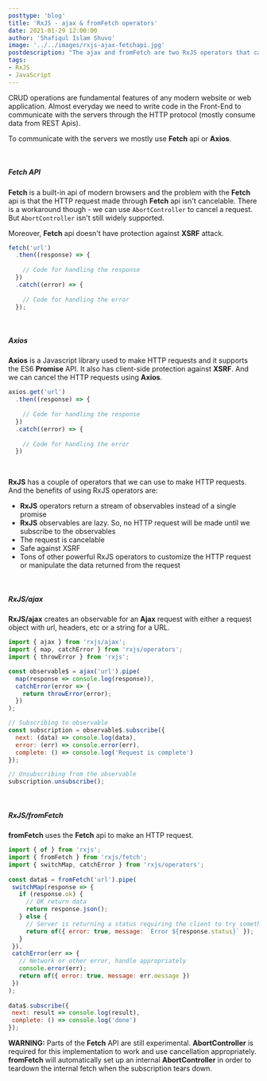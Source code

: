 ```yaml
---
posttype: 'blog'
title: 'RxJS - ajax & fromFetch operators'
date: 2021-01-29 12:00:00
author: 'Shafiqul Islam Shuvo'
image: '../../images/rxjs-ajax-fetchapi.jpg'
postdescription: "The ajax and fromFetch are two RxJS operators that can be used to get data from or send data to the servers."
tags:
- RxJS
- JavaScript
---
```


CRUD operations are fundamental features of any modern website or web application. Almost everyday we need to write code in the Front-End to communicate with the servers through the HTTP protocol (mostly consume data from REST Apis).

To communicate with the servers we mostly use <strong>Fetch</strong> api or <strong>Axios</strong>.

<br>
<h5 class="post-subheading">Fetch API</h5>

<strong>Fetch</strong> is a built-in api of modern browsers and the problem with the <strong>Fetch</strong> api is that the HTTP request made through <strong>Fetch</strong> api isn't cancelable. There is a workaround though - we can use <code>AbortController</code> to cancel a request. But <code>AbortController</code> isn't still widely supported.

Moreover, <strong>Fetch</strong> api doesn't have protection against <strong>XSRF</strong> attack.

```javascript
fetch('url') 
  .then((response) => { 
  
    // Code for handling the response 
  }) 
  .catch((error) => { 
  
    // Code for handling the error 
  });
```

<br>
<h5 class="post-subheading">Axios</h5>

<strong>Axios</strong> is a Javascript library used to make HTTP requests and it supports the ES6 <strong>Promise</strong> API. It also has client-side protection against <strong>XSRF</strong>. And we can cancel the HTTP requests using <strong>Axios</strong>.

```javascript
axios.get('url') 
  .then((response) => { 
  
    // Code for handling the response 
  }) 
  .catch((error) => { 
  
    // Code for handling the error 
  }) 
```

<br>

<strong>RxJS</strong> has a couple of operators that we can use to make HTTP requests. And the benefits of using RxJS operators are:

<ul class="check-list">
  <li><strong>RxJS</strong> operators return a stream of observables instead of a single promise</li>
  <li><strong>RxJS</strong> observables are lazy. So, no HTTP request will be made until we subscribe to the observables</li>
  <li>The request is cancelable</li>
  <li>Safe against XSRF</li>
  <li>Tons of other powerful RxJS operators to customize the HTTP request or manipulate the data returned from the request</li>
</ul>

<br>

<h5 class="post-subheading">RxJS/ajax</h5>

<strong>RxJS/ajax</strong> creates an observable for an <strong>Ajax</strong> request with either a request object with url, headers, etc or a string for a URL.

```javascript
import { ajax } from 'rxjs/ajax';
import { map, catchError } from 'rxjs/operators';
import { throwError } from 'rxjs';

const observable$ = ajax('url').pipe(
  map(response => console.log(response)),
  catchError(error => {
    return throwError(error);
  })
);

// Subscribing to observable
const subscription = observable$.subscribe({
  next: (data) => console.log(data),
  error: (err) => console.error(err),
  complete: () => console.log('Request is complete')
});

// Unsubscribing from the observable
subscription.unsubscribe();
```

<br>

<h5 class="post-subheading">RxJS/fromFetch</h5>
<strong>fromFetch</strong> uses the <strong>Fetch</strong> api to make an HTTP request.

```javascript
import { of } from 'rxjs';
import { fromFetch } from 'rxjs/fetch';
import { switchMap, catchError } from 'rxjs/operators';
 
const data$ = fromFetch('url').pipe(
 switchMap(response => {
   if (response.ok) {
     // OK return data
     return response.json();
   } else {
     // Server is returning a status requiring the client to try something else.
     return of({ error: true, message: `Error ${response.status}` });
   }
 }),
 catchError(err => {
   // Network or other error, handle appropriately
   console.error(err);
   return of({ error: true, message: err.message })
 })
);
 
data$.subscribe({
 next: result => console.log(result),
 complete: () => console.log('done')
});
```

<div class="alert alert-warning">
<strong>WARNING:</strong> Parts of the <strong>Fetch</strong> API are still experimental. <strong>AbortController</strong> is required for this implementation to work and use cancellation appropriately.
</div>

<div class="alert alert-info">
<strong>fromFetch</strong> will automatically set up an internal <strong>AbortController</strong> in order to teardown the internal fetch when the subscription tears down.
</div>